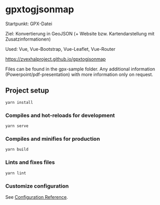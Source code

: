 # gpxtogjsonmap
Startpunkt: GPX-Datei

Ziel: Konvertierung in GeoJSON (+ Website bzw. Kartendarstellung mit Zusatzinformationen)

Used: Vue, Vue-Bootstrap, Vue-Leaflet, Vue-Router

https://zvexhalproject.github.io/gpxtogjsonmap

Files can be found in the gpx-sample folder.
Any additional information (Powerpoint/pdf-presentation) with more information only on request.



## Project setup
```
yarn install
```

### Compiles and hot-reloads for development
```
yarn serve
```

### Compiles and minifies for production
```
yarn build
```

### Lints and fixes files
```
yarn lint
```

### Customize configuration
See [Configuration Reference](https://cli.vuejs.org/config/).

